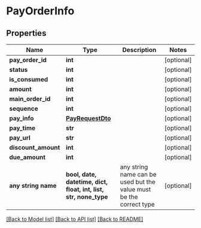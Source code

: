 # PayOrderInfo


## Properties
Name | Type | Description | Notes
------------ | ------------- | ------------- | -------------
**pay_order_id** | **int** |  | [optional] 
**status** | **int** |  | [optional] 
**is_consumed** | **int** |  | [optional] 
**amount** | **int** |  | [optional] 
**main_order_id** | **int** |  | [optional] 
**sequence** | **int** |  | [optional] 
**pay_info** | [**PayRequestDto**](PayRequestDto.md) |  | [optional] 
**pay_time** | **str** |  | [optional] 
**pay_url** | **str** |  | [optional] 
**discount_amount** | **int** |  | [optional] 
**due_amount** | **int** |  | [optional] 
**any string name** | **bool, date, datetime, dict, float, int, list, str, none_type** | any string name can be used but the value must be the correct type | [optional]

[[Back to Model list]](../README.md#documentation-for-models) [[Back to API list]](../README.md#documentation-for-api-endpoints) [[Back to README]](../README.md)


